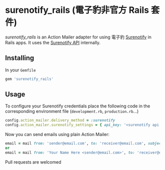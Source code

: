 # surenotify_rails (電子豹非官方 Rails 套件)

*surenotify_rails* is an Action Mailer adapter for using 電子豹 [Surenotify](https://newsleopard.com/surenotify) in Rails apps. It uses the [Surenotify API](https://newsleopard.com/surenotify/api/v1/) internally.

## Installing

In your `Gemfile`

```ruby
gem 'surenotify_rails'
```

## Usage

To configure your Surenotify credentials place the following code in the corresponding environment file (`development.rb`, `production.rb`...)

```ruby
config.action_mailer.delivery_method = :surenotify
config.action_mailer.surenotify_settings = { api_key: '<surenotify api key>' }
```

Now you can send emails using plain Action Mailer:

```ruby
email = mail from: 'sender@email.com', to: 'receiver@email.com', subject: 'this is an email'
or
email = mail from: 'Your Name Here <sender@email.com>', to: 'receiver@email.com', subject: 'this is an email'
```

Pull requests are welcomed


